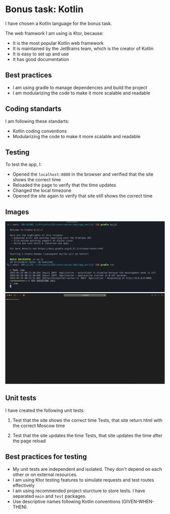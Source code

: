 # Bonus task: Kotlin

I have chosen a Kotlin language for the bonus task.

The web framwork I am using is Ktor, because:

* It is the most popular Kotlin web framework
* It is maintained by the JetBrains team, which is the creator of Kotlin
* It is easy to set up and use
* It has good documentation

## Best practices

* I am using gradle to manage dependencies and build the project
* I am modularizing the code to make it more scalable and readable

## Coding standarts

I am following these standarts:

* Kotlin coding conventions
* Modularizing the code to make it more scalable and readable

## Testing

To test the app, I:

* Opened the `localhost:8080` in the browser and verified that the site shows the correct time
* Reloaded the page to verify that the time updates
* Changed the local timezone
* Opened the site again to verify that site still shows the correct time

## Images

![gradle](images/gradle.png)
![site](images/site.png)

## Unit tests

I have created the following unit tests:

1. Test that the site shows the correct time
    Tests, that site return html with the correct Moscow time

2. Test that the site updates the time
   Tests, that site updates the time after the page reload

## Best practices for testing

* My unit tests are independent and isolated. They don't depend on each other or on external resources.
* I am using Ktor testing features to simulate requests and test routes effectively
* I am using recommended project sturcture to store tests. I have separated `main` and `test` packages.
* Use descriptive names following Kotlin conventions (GIVEN-WHEN-THEN).
